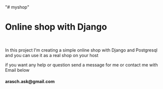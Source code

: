 "# myshop" 

<h1> Online shop with Django </h1><br>

<P> In this project I'm creating a simple online shop with Django and Postgresql and you can use it as a real shop on your host </p>

<p> if you want any help or question send a message for me or contact me with Email below</p>

<h4> arasch.ask@gmail.com</h4>
